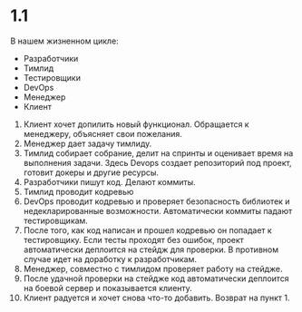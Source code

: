 # 1.1
В нашем жизненном цикле:
- Разработчики
- Тимлид
- Тестировщики
- DevOps
- Менеджер
- Клиент

1. Клиент хочет допилить новый функционал. Обращается к менеджеру, объясняет свои пожелания.
2. Менеджер дает задачу тимлиду.
3. Тимлид собирает собрание, делит на спринты и оценивает время на выполнения задачи. Здесь Devops создает репозиторий под проект, готовит докеры и другие ресурсы.
4. Разработчики пишут код. Делают коммиты.
5. Тимлид проводит кодревью
6. DevOps проводит кодревью и проверяет безопасность библиотек и недекларированные возможности. Автоматически коммиты падают тестировщикам.
7. После того, как код написан и прошел кодревью он попадает к тестировщику. Если тесты проходят без ошибок, проект автоматически деплоится на стейдж для проверки. В противном случае идет на доработку к разработчикам.
8. Менеджер, совместно с тимлидом проверяет работу на стейдже.
9. После удачной проверки на стейдже код автоматически деплоится на боевой сервер и показывается клиенту.
10. Клиент радуется и хочет снова что-то добавить. Возврат на пункт 1.
